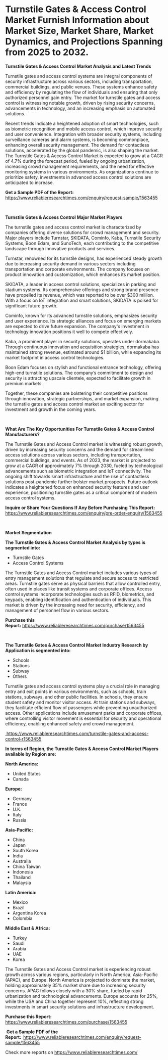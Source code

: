 <p><h1>Turnstile Gates & Access Control Market Furnish Information about Market Size, Market Share, Market Dynamics, and Projections Spanning from 2025 to 2032.</h1></p><p><strong>Turnstile Gates & Access Control Market Analysis and Latest Trends</strong></p>
<p><p>Turnstile gates and access control systems are integral components of security infrastructure across various sectors, including transportation, commercial buildings, and public venues. These systems enhance safety and efficiency by regulating the flow of individuals and ensuring that only authorized personnel gain entry. The market for turnstile gates and access control is witnessing notable growth, driven by rising security concerns, advancements in technology, and an increasing emphasis on automated solutions.</p><p>Recent trends indicate a heightened adoption of smart technologies, such as biometric recognition and mobile access control, which improve security and user convenience. Integration with broader security systems, including surveillance cameras and alarm systems, is becoming commonplace, enhancing overall security management. The demand for contactless solutions, accelerated by the global pandemic, is also shaping the market. The Turnstile Gates & Access Control Market is expected to grow at a CAGR of 4.7% during the forecast period, fueled by ongoing urbanization, increasing crowd management requirements, and the need for effective monitoring systems in various environments. As organizations continue to prioritize safety, investments in advanced access control solutions are anticipated to increase.</p></p>
<p><strong>Get a Sample PDF of the Report:&nbsp;</strong> <a href="https://www.reliableresearchtimes.com/enquiry/request-sample/1563455?utm_campaign=2323&utm_medium=2&utm_source=Github&utm_content=ia&utm_term=25022025&utm_id=turnstile-gates-access-control">https://www.reliableresearchtimes.com/enquiry/request-sample/1563455</a></p>
<p>&nbsp;</p>
<p><strong>Turnstile Gates & Access Control Major Market Players</strong></p>
<p><p>The turnstile gates and access control market is characterized by companies offering diverse solutions for crowd management and security. Major players include Turnstar, SKIDATA, Cominfo, Kaba, Turnstile Security Systems, Boon Edam, and SunoTech, each contributing to the competitive landscape through innovative products and services.</p><p>Turnstar, renowned for its turnstile designs, has experienced steady growth due to increasing security demand in various sectors including transportation and corporate environments. The company focuses on product innovation and customization, which enhances its market position.</p><p>SKIDATA, a leader in access control solutions, specializes in parking and stadium systems. Its comprehensive offerings and strong brand presence have propelled its revenue, which was reported to be over $300 million. With a focus on IoT integration and smart solutions, SKIDATA is poised for significant future growth.</p><p>Cominfo, known for its advanced turnstile solutions, emphasizes security and user experience. Its strategic alliances and focus on emerging markets are expected to drive future expansion. The company's investment in technology innovation positions it well to compete effectively.</p><p>Kaba, a prominent player in security solutions, operates under dormakaba. Through continuous innovation and acquisition strategies, dormakaba has maintained strong revenue, estimated around $1 billion, while expanding its market footprint in access control technologies.</p><p>Boon Edam focuses on stylish and functional entrance technology, offering high-end turnstile solutions. The company’s commitment to design and security is attracting upscale clientele, expected to facilitate growth in premium markets.</p><p>Together, these companies are bolstering their competitive positions through innovation, strategic partnerships, and market expansion, making the turnstile gates and access control market an exciting sector for investment and growth in the coming years.</p></p>
<p>&nbsp;</p>
<p><strong>What Are The Key Opportunities For Turnstile Gates & Access Control Manufacturers?</strong></p>
<p><p>The Turnstile Gates and Access Control market is witnessing robust growth, driven by increasing security concerns and the demand for streamlined access solutions across various sectors, including transportation, commercial buildings, and events. As of 2023, the market is projected to grow at a CAGR of approximately 7% through 2030, fueled by technological advancements such as biometric integration and IoT connectivity. The ongoing shift towards smart infrastructure and the rise of contactless solutions post-pandemic further bolster market prospects. Future outlook indicates a heightened focus on enhanced security features and user experience, positioning turnstile gates as a critical component of modern access control systems.</p></p>
<p><strong>Inquire or Share Your Questions If Any Before Purchasing This Report:</strong> <a href="https://www.reliableresearchtimes.com/enquiry/pre-order-enquiry/1563455?utm_campaign=2323&utm_medium=2&utm_source=Github&utm_content=ia&utm_term=25022025&utm_id=turnstile-gates-access-control">https://www.reliableresearchtimes.com/enquiry/pre-order-enquiry/1563455</a></p>
<p>&nbsp;</p>
<p><strong>Market Segmentation</strong></p>
<p><strong>The Turnstile Gates & Access Control Market Analysis by types is segmented into:</strong></p>
<p><ul><li>Turnstile Gates</li><li>Access Control Systems</li></ul></p>
<p><p>The Turnstile Gates and Access Control market includes various types of entry management solutions that regulate and secure access to restricted areas. Turnstile gates serve as physical barriers that allow controlled entry, often used in places like transit systems and corporate offices. Access control systems incorporate technologies such as RFID, biometrics, and keypads, enabling identification and authentication of individuals. This market is driven by the increasing need for security, efficiency, and management of personnel flow in various sectors.</p></p>
<p><strong>Purchase this Report:&nbsp;</strong><a href="https://www.reliableresearchtimes.com/purchase/1563455?utm_campaign=2323&utm_medium=2&utm_source=Github&utm_content=ia&utm_term=25022025&utm_id=turnstile-gates-access-control">https://www.reliableresearchtimes.com/purchase/1563455</a></p>
<p>&nbsp;</p>
<p><strong>The Turnstile Gates & Access Control Market Industry Research by Application is segmented into:</strong></p>
<p><ul><li>Schools</li><li>Stations</li><li>Subway</li><li>Others</li></ul></p>
<p><p>Turnstile gates and access control systems play a crucial role in managing entry and exit points in various environments, such as schools, train stations, subways, and other public facilities. In schools, they ensure student safety and monitor visitor access. At train stations and subways, they facilitate efficient flow of passengers while preventing unauthorized access. Other applications include amusement parks and corporate offices, where controlling visitor movement is essential for security and operational efficiency, enabling enhanced safety and crowd management.</p></p>
<p><a href="https://www.reliableresearchtimes.com/turnstile-gates-and-access-control-r1563455?utm_campaign=2323&utm_medium=2&utm_source=Github&utm_content=ia&utm_term=25022025&utm_id=turnstile-gates-access-control">&nbsp;https://www.reliableresearchtimes.com/turnstile-gates-and-access-control-r1563455</a></p>
<p><strong>In terms of Region, the Turnstile Gates & Access Control Market Players available by Region are:</strong></p>
<p>
    <p> <strong> North America: </strong>
        <ul>
            <li>United States</li>
            <li>Canada</li>
        </ul>
        </p> 
    <p> <strong> Europe: </strong>
        <ul>
            <li>Germany</li>
            <li>France</li>
            <li>U.K.</li>
            <li>Italy</li>
            <li>Russia</li>
        </ul>
        </p> 
    <p> <strong> Asia-Pacific: </strong>
        <ul>
            <li>China</li>
            <li>Japan</li>
            <li>South Korea</li>
            <li>India</li>
            <li>Australia</li>
            <li>China Taiwan</li>
            <li>Indonesia</li>
            <li>Thailand</li>
            <li>Malaysia</li>
        </ul>
        </p> 
    <p> <strong> Latin America: </strong>
        <ul>
            <li>Mexico</li>
            <li>Brazil</li>
            <li>Argentina Korea</li>
            <li>Colombia</li>
        </ul>
        </p> 
    <p> <strong> Middle East & Africa: </strong>
        <ul>
            <li>Turkey</li>
            <li>Saudi</li>
            <li>Arabia</li>
            <li>UAE</li>
            <li>Korea</li>
        </ul>
    </p>
    </p>
<p><p>The Turnstile Gates and Access Control market is experiencing robust growth across various regions, particularly in North America, Asia-Pacific (APAC), and Europe. North America is projected to dominate the market, holding approximately 35% market share due to increasing security concerns. APAC follows closely with a 30% share, fueled by rapid urbanization and technological advancements. Europe accounts for 25%, while the USA and China together represent 10%, reflecting strong investments in smart security solutions and infrastructure development.</p></p>
<p><strong>Purchase this Report: </strong><a href="https://www.reliableresearchtimes.com/purchase/1563455?utm_campaign=2323&utm_medium=2&utm_source=Github&utm_content=ia&utm_term=25022025&utm_id=turnstile-gates-access-control">https://www.reliableresearchtimes.com/purchase/1563455</a></p>
<p>&nbsp;<strong>Get a Sample PDF of the Report:&nbsp;&nbsp;</strong><a href="https://www.reliableresearchtimes.com/enquiry/request-sample/1563455?utm_campaign=2323&utm_medium=2&utm_source=Github&utm_content=ia&utm_term=25022025&utm_id=turnstile-gates-access-control">https://www.reliableresearchtimes.com/enquiry/request-sample/1563455</a></p>
<p><strong></strong></p>
<p>Check more reports on <a href="https://www.reliableresearchtimes.com/?utm_campaign=2323&utm_medium=2&utm_source=Github&utm_content=ia&utm_term=25022025&utm_id=turnstile-gates-access-control">https://www.reliableresearchtimes.com/</a></p>